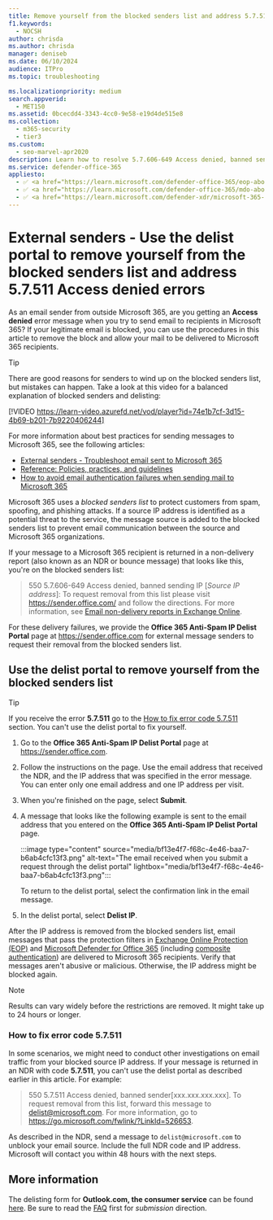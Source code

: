 ```yaml
---
title: Remove yourself from the blocked senders list and address 5.7.511 Access denied errors
f1.keywords:
  - NOCSH
author: chrisda
ms.author: chrisda
manager: deniseb
ms.date: 06/10/2024
audience: ITPro
ms.topic: troubleshooting

ms.localizationpriority: medium
search.appverid:
  - MET150
ms.assetid: 0bcecdd4-3343-4cc0-9e58-e19d4de515e8
ms.collection:
  - m365-security
  - tier3
ms.custom:
  - seo-marvel-apr2020
description: Learn how to resolve 5.7.606-649 Access denied, banned sending IP errors, and what to do for 5.7.511 Access denied, banned sender errors for sending mail to Microsoft 365.
ms.service: defender-office-365
appliesto:
  - ✅ <a href="https://learn.microsoft.com/defender-office-365/eop-about" target="_blank">Exchange Online Protection</a>
  - ✅ <a href="https://learn.microsoft.com/defender-office-365/mdo-about#defender-for-office-365-plan-1-vs-plan-2-cheat-sheet" target="_blank">Microsoft Defender for Office 365 Plan 1 and Plan 2</a>
  - ✅ <a href="https://learn.microsoft.com/defender-xdr/microsoft-365-defender" target="_blank">Microsoft Defender XDR</a>
---
```


# External senders - Use the delist portal to remove yourself from the blocked senders list and address 5.7.511 Access denied errors

As an email sender from outside Microsoft 365, are you getting an **Access denied** error message when you try to send email to recipients in Microsoft 365? If your legitimate email is blocked, you can use the procedures in this article to remove the block and allow your mail to be delivered to Microsoft 365 recipients.

> [!TIP]
> There are good reasons for senders to wind up on the blocked senders list, but mistakes can happen. Take a look at this video for a balanced explanation of blocked senders and delisting:
>
> [!VIDEO https://learn-video.azurefd.net/vod/player?id=74e1b7cf-3d15-4b69-b201-7b9220406244]
>
> For more information about best practices for sending messages to Microsoft 365, see the following articles:
>
> - [External senders - Troubleshoot email sent to Microsoft 365](external-senders-mail-flow-troubleshooting.md)
> - [Reference: Policies, practices, and guidelines](external-senders-policies-practices-guidelines.md)
> - [How to avoid email authentication failures when sending mail to Microsoft 365](email-authentication-about.md#how-to-avoid-email-authentication-failures-when-sending-mail-to-microsoft-365)

Microsoft 365 uses a _blocked senders list_ to protect customers from spam, spoofing, and phishing attacks. If a source IP address is identified as a potential threat to the service, the message source is added to the blocked senders list to prevent email communication between the source and Microsoft 365 organizations.

If your message to a Microsoft 365 recipient is returned in a non-delivery report (also known as an NDR or bounce message) that looks like this, you're on the blocked senders list:

> 550 5.7.606-649 Access denied, banned sending IP [_Source IP address_]: To request removal from this list please visit <https://sender.office.com/> and follow the directions. For more information, see [Email non-delivery reports in Exchange Online](/Exchange/mail-flow-best-practices/non-delivery-reports-in-exchange-online/non-delivery-reports-in-exchange-online).

For these delivery failures, we provide the **Office 365 Anti-Spam IP Delist Portal** page at <https://sender.office.com> for external message senders to request their removal from the blocked senders list.

## Use the delist portal to remove yourself from the blocked senders list

> [!TIP]
> If you receive the error **5.7.511** go to the [How to fix error code 5.7.511](#how-to-fix-error-code-57511) section. You can't use the delist portal to fix yourself.

1. Go to the **Office 365 Anti-Spam IP Delist Portal** page at <https://sender.office.com>.

2. Follow the instructions on the page. Use the email address that received the NDR, and the IP address that was specified in the error message. You can enter only one email address and one IP address per visit.

3. When you're finished on the page, select **Submit**.

4. A message that looks like the following example is sent to the email address that you entered on the **Office 365 Anti-Spam IP Delist Portal** page.

    :::image type="content" source="media/bf13e4f7-f68c-4e46-baa7-b6ab4cfc13f3.png" alt-text="The email received when you submit a request through the delist portal" lightbox="media/bf13e4f7-f68c-4e46-baa7-b6ab4cfc13f3.png":::

   To return to the delist portal, select the confirmation link in the email message.

5. In the delist portal, select **Delist IP**.

After the IP address is removed from the blocked senders list, email messages that pass the protection filters in [Exchange Online Protection (EOP)](eop-about.md) and [Microsoft Defender for Office 365](mdo-about.md) (including [composite authentication](email-authentication-about.md#composite-authentication)) are delivered to Microsoft 365 recipients. Verify that messages aren't abusive or malicious. Otherwise, the IP address might be blocked again.

> [!NOTE]
> Results can vary widely before the restrictions are removed. It might take up to 24 hours or longer.

### How to fix error code 5.7.511

In some scenarios, we might need to conduct other investigations on email traffic from your blocked source IP address. If your message is returned in an NDR with code **5.7.511**, you can't use the delist portal as described earlier in this article. For example:

> 550 5.7.511 Access denied, banned sender[xxx.xxx.xxx.xxx]. To request removal from this list, forward this message to delist@microsoft.com. For more information, go to <https://go.microsoft.com/fwlink/?LinkId=526653>.

As described in the NDR, send a message to `delist@microsoft.com` to unblock your email source. Include the full NDR code and IP address. Microsoft will contact you within 48 hours with the next steps.

## More information

The delisting form for **Outlook.com, the consumer service** can be found [here](https://support.microsoft.com/supportrequestform/8ad563e3-288e-2a61-8122-3ba03d6b8d75). Be sure to read the [FAQ](https://sendersupport.olc.protection.outlook.com/pm/troubleshooting.aspx) first for _submission_ direction.

